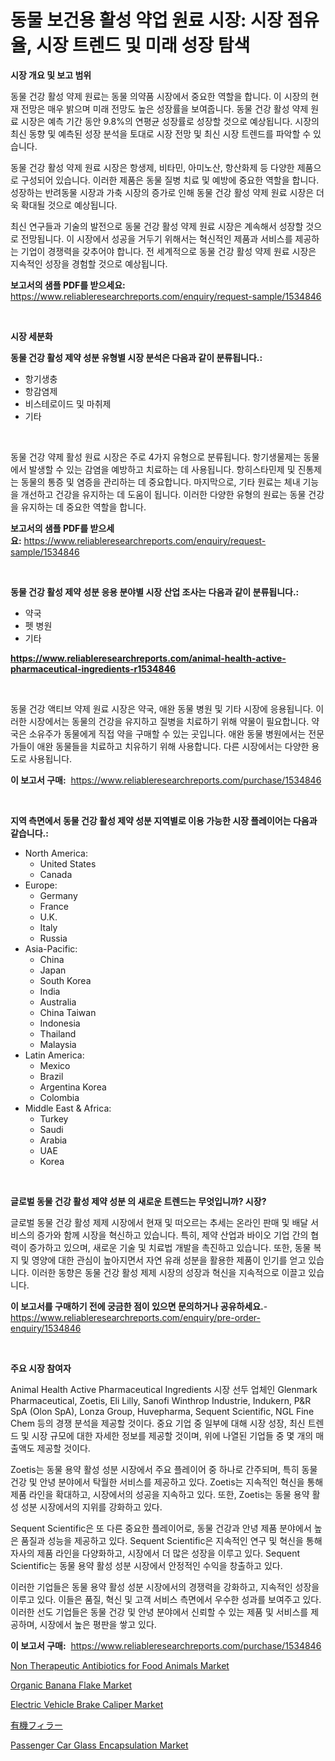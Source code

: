 <p><h1>동물 보건용 활성 약업 원료 시장: 시장 점유율, 시장 트렌드 및 미래 성장 탐색</h1></p><p><strong>시장 개요 및 보고 범위</strong></p>
<p><p>동물 건강 활성 약제 원료는 동물 의약품 시장에서 중요한 역할을 합니다. 이 시장의 현재 전망은 매우 밝으며 미래 전망도 높은 성장률을 보여줍니다. 동물 건강 활성 약제 원료 시장은 예측 기간 동안 9.8%의 연평균 성장률로 성장할 것으로 예상됩니다. 시장의 최신 동향 및 예측된 성장 분석을 토대로 시장 전망 및 최신 시장 트렌드를 파악할 수 있습니다. </p><p>동물 건강 활성 약제 원료 시장은 항생제, 비타민, 아미노산, 항산화제 등 다양한 제품으로 구성되어 있습니다. 이러한 제품은 동물 질병 치료 및 예방에 중요한 역할을 합니다. 성장하는 반려동물 시장과 가축 시장의 증가로 인해 동물 건강 활성 약제 원료 시장은 더욱 확대될 것으로 예상됩니다.</p><p>최신 연구들과 기술의 발전으로 동물 건강 활성 약제 원료 시장은 계속해서 성장할 것으로 전망됩니다. 이 시장에서 성공을 거두기 위해서는 혁신적인 제품과 서비스를 제공하는 기업이 경쟁력을 갖추어야 합니다. 전 세계적으로 동물 건강 활성 약제 원료 시장은 지속적인 성장을 경험할 것으로 예상됩니다.</p></p>
<p><strong>보고서의 샘플 PDF를 받으세요:</strong> <a href="https://www.reliableresearchreports.com/enquiry/request-sample/1534846">https://www.reliableresearchreports.com/enquiry/request-sample/1534846</a></p>
<p>&nbsp;</p>
<p><strong>시장 세분화</strong></p>
<p><strong>동물 건강 활성 제약 성분 유형별 시장 분석은 다음과 같이 분류됩니다.:</strong></p>
<p><ul><li>항기생충</li><li>항감염제</li><li>비스테로이드 및 마취제</li><li>기타</li></ul></p>
<p>&nbsp;</p>
<p><p>동물 건강 약제 활성 원료 시장은 주로 4가지 유형으로 분류됩니다. 항기생물제는 동물에서 발생할 수 있는 감염을 예방하고 치료하는 데 사용됩니다. 항히스타민제 및 진통제는 동물의 통증 및 염증을 관리하는 데 중요합니다. 마지막으로, 기타 원료는 체내 기능을 개선하고 건강을 유지하는 데 도움이 됩니다. 이러한 다양한 유형의 원료는 동물 건강을 유지하는 데 중요한 역할을 합니다.</p></p>
<p><strong>보고서의 샘플 PDF를 받으세요:</strong>&nbsp;<a href="https://www.reliableresearchreports.com/enquiry/request-sample/1534846">https://www.reliableresearchreports.com/enquiry/request-sample/1534846</a></p>
<p>&nbsp;</p>
<p><strong> 동물 건강 활성 제약 성분 응용 분야별 시장 산업 조사는 다음과 같이 분류됩니다.:</strong></p>
<p><ul><li>약국</li><li>펫 병원</li><li>기타</li></ul></p>
<p><strong><a href="https://www.reliableresearchreports.com/animal-health-active-pharmaceutical-ingredients-r1534846">https://www.reliableresearchreports.com/animal-health-active-pharmaceutical-ingredients-r1534846</a></strong></p>
<p>&nbsp;</p>
<p><p>동물 건강 액티브 약제 원료 시장은 약국, 애완 동물 병원 및 기타 시장에 응용됩니다. 이러한 시장에서는 동물의 건강을 유지하고 질병을 치료하기 위해 약물이 필요합니다. 약국은 소유주가 동물에게 직접 약을 구매할 수 있는 곳입니다. 애완 동물 병원에서는 전문가들이 애완 동물들을 치료하고 치유하기 위해 사용합니다. 다른 시장에서는 다양한 용도로 사용됩니다.</p></p>
<p><strong>이 보고서 구매:</strong>&nbsp; <a href="https://www.reliableresearchreports.com/purchase/1534846">https://www.reliableresearchreports.com/purchase/1534846</a></p>
<p>&nbsp;</p>
<p><strong>지역 측면에서 동물 건강 활성 제약 성분 지역별로 이용 가능한 시장 플레이어는 다음과 같습니다.:</strong></p>
<p><ul>
    <li>
        North America:
        <ul>
            <li>United States</li>
            <li>Canada</li>
        </ul>
    </li>
    <li>
        Europe:
        <ul>
            <li>Germany</li>
            <li>France</li>
            <li>U.K.</li>
            <li>Italy</li>
            <li>Russia</li>
        </ul>
    </li>
    <li>
        Asia-Pacific:
        <ul>
            <li>China</li>
            <li>Japan</li>
            <li>South Korea</li>
            <li>India</li>
            <li>Australia</li>
            <li>China Taiwan</li>
            <li>Indonesia</li>
            <li>Thailand</li>
            <li>Malaysia</li>
        </ul>
    </li>
    <li>
        Latin America:
        <ul>
            <li>Mexico</li>
            <li>Brazil</li>
            <li>Argentina Korea</li>
            <li>Colombia</li>
        </ul>
    </li>
    <li>
        Middle East & Africa:
        <ul>
            <li>Turkey</li>
            <li>Saudi</li>
            <li>Arabia</li>
            <li>UAE</li>
            <li>Korea</li>
        </ul>
    </li>
    </ul></p>
<p>&nbsp;</p>
<p><strong>글로벌 동물 건강 활성 제약 성분 의 새로운 트렌드는 무엇입니까? 시장?</strong></p>
<p><p>글로벌 동물 건강 활성 제제 시장에서 현재 및 떠오르는 추세는 온라인 판매 및 배달 서비스의 증가와 함께 시장을 혁신하고 있습니다. 특히, 제약 산업과 바이오 기업 간의 협력이 증가하고 있으며, 새로운 기술 및 치료법 개발을 촉진하고 있습니다. 또한, 동물 복지 및 영양에 대한 관심이 높아지면서 자연 유래 성분을 활용한 제품이 인기를 얻고 있습니다. 이러한 동향은 동물 건강 활성 제제 시장의 성장과 혁신을 지속적으로 이끌고 있습니다.</p></p>
<p><strong>이 보고서를 구매하기 전에 궁금한 점이 있으면 문의하거나 공유하세요.</strong>- <a href="https://www.reliableresearchreports.com/enquiry/pre-order-enquiry/1534846">https://www.reliableresearchreports.com/enquiry/pre-order-enquiry/1534846</a></p>
<p>&nbsp;</p>
<p><strong>주요 시장 참여자</strong></p>
<p><p>Animal Health Active Pharmaceutical Ingredients 시장 선두 업체인 Glenmark Pharmaceutical, Zoetis, Eli Lilly, Sanofi Winthrop Industrie, Indukern, P&R SpA (Olon SpA), Lonza Group, Huvepharma, Sequent Scientific, NGL Fine Chem 등의 경쟁 분석을 제공할 것이다. 중요 기업 중 일부에 대해 시장 성장, 최신 트렌드 및 시장 규모에 대한 자세한 정보를 제공할 것이며, 위에 나열된 기업들 중 몇 개의 매출액도 제공할 것이다.</p><p>Zoetis는 동물 용약 활성 성분 시장에서 주요 플레이어 중 하나로 간주되며, 특히 동물 건강 및 안녕 분야에서 탁월한 서비스를 제공하고 있다. Zoetis는 지속적인 혁신을 통해 제품 라인을 확대하고, 시장에서의 성공을 지속하고 있다. 또한, Zoetis는 동물 용약 활성 성분 시장에서의 지위를 강화하고 있다.</p><p>Sequent Scientific은 또 다른 중요한 플레이어로, 동물 건강과 안녕 제품 분야에서 높은 품질과 성능을 제공하고 있다. Sequent Scientific은 지속적인 연구 및 혁신을 통해 자사의 제품 라인을 다양화하고, 시장에서 더 많은 성장을 이루고 있다. Sequent Scientific는 동물 용약 활성 성분 시장에서 안정적인 수익을 창출하고 있다.</p><p>이러한 기업들은 동물 용약 활성 성분 시장에서의 경쟁력을 강화하고, 지속적인 성장을 이루고 있다. 이들은 품질, 혁신 및 고객 서비스 측면에서 우수한 성과를 보여주고 있다. 이러한 선도 기업들은 동물 건강 및 안녕 분야에서 신뢰할 수 있는 제품 및 서비스를 제공하며, 시장에서 높은 평판을 쌓고 있다.</p></p>
<p><strong>이 보고서 구매:</strong>&nbsp;&nbsp;<a href="https://www.reliableresearchreports.com/purchase/1534846">https://www.reliableresearchreports.com/purchase/1534846</a></p>
<p><p><a href="https://github.com/lataunyatinikmelvin59ilbd0dv/Market-Research-Report-List-1/blob/main/non-therapeutic-antibiotics-for-food-animals-market.md">Non Therapeutic Antibiotics for Food Animals Market</a></p><p><a href="https://github.com/pgtimber/Market-Research-Report-List-2/blob/main/organic-banana-flake-market.md">Organic Banana Flake Market</a></p><p><a href="https://www.linkedin.com/pulse/electric-vehicle-brake-caliper-market-research-report-key-successful-bzrxe?trackingId=NdedZcnXIN6zOliyia8a8Q%3D%3D">Electric Vehicle Brake Caliper Market</a></p><p><a href="https://github.com/roulaayoub-saad/Market-Research-Report-List-1/blob/main/253314120023.md">有機フィラー</a></p><p><a href="https://www.linkedin.com/pulse/passenger-car-glass-encapsulation-market-size-global-industry-z2ghe?trackingId=QI9dVYqfs8JdxO8qGHAX6g%3D%3D">Passenger Car Glass Encapsulation Market</a></p></p>